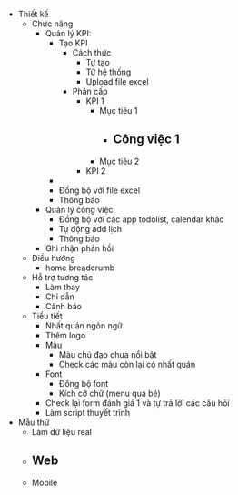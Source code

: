 - Thiết kế
	- Chức năng
		- Quản lý KPI:
			- Tạo KPI
				- Cách thức
					- Tự tạo
					- Từ hệ thống
					- Upload file excel
				- Phân cấp
					- KPI 1
						- Mục tiêu 1
							- Công việc 1
								- 
						- Mục tiêu 2
					- KPI 2
			- 
			- Đồng bộ với file excel
			- Thông báo
		- Quản lý công việc
			- Đồng bộ với các app todolist, calendar khác
			- Tự động add lịch
			- Thông báo
		- Ghi nhận phản hồi
	- Điều hướng
		- home breadcrumb
	- Hỗ trợ tương tác
		- Làm thay
		- Chỉ dẫn
		- Cảnh báo
	- Tiểu tiết
		- Nhất quán ngôn ngữ
		- Thêm logo
		- Màu
			- Màu chủ đạo chưa nổi bật
			- Check các màu còn lại có nhất quán
		- Font
			- Đồng bộ font
			- Kích cỡ chữ (menu quá bé)
		- Check lại form đánh giá 1 và tự trả lời các câu hỏi
		- Làm script thuyết trình
- Mẫu thử
	- Làm dữ liệu real
	- Web
		- 
	- Mobile